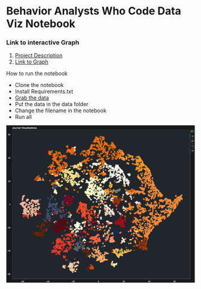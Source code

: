 # Behavior Analysts Who Code Data Viz Notebook
### Link to interactive Graph
1. [Project Description](https://peaceful-baklava-eaba61.netlify.app/#apps)
2. [Link to Graph](https://peaceful-baklava-eaba61.netlify.app/html/journal_viz.html)

How to run the notebook
- Clone the notebook
- Install Requirements.txt 
- [Grab the data](https://osf.io/dxvrj/)
- Put the data in the data folder
- Change the filename in the notebook
- Run all


![Articles from Behavior Analytic Journals](./script/plot.png?raw=true)
